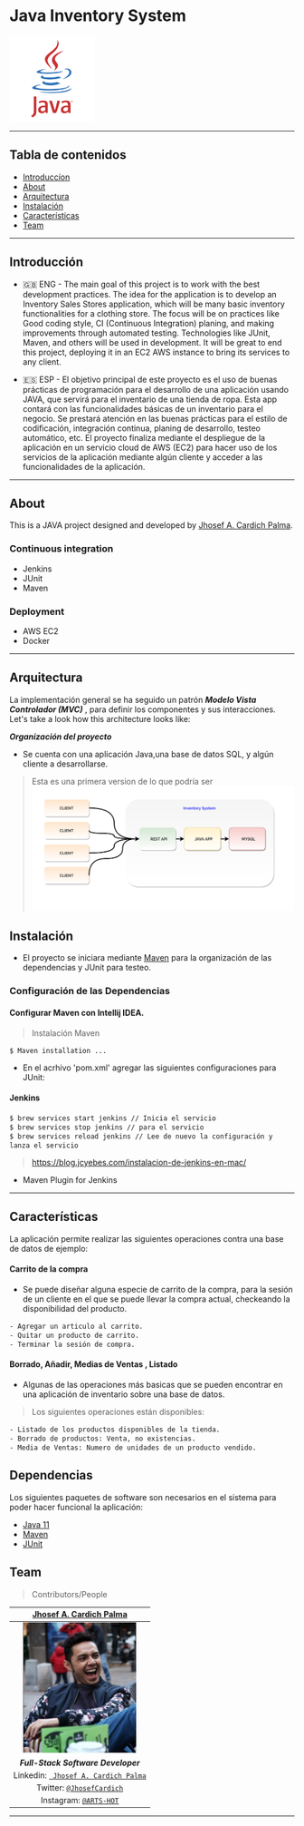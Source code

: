 
#  Java Inventory System
<img src="documentation/java-logo.svg" width="150" height="150"/>

---

##  Tabla de contenidos


- [Introduccíon](#Introducción)
- [About](#About )
- [Arquitectura](#Arquitectura)
- [Instalación](#instalación)
- [Características](#Características)
- [Team](#team)




---

 
## Introducción

-  🇬🇧 ENG - The main goal of this project is to work with the 
best development practices. The idea for the application is to develop
 an Inventory Sales Stores application, which will be many basic
 inventory functionalities for a clothing store. The focus will be on practices like Good coding style,
  CI (Continuous Integration) planing, and making improvements through automated testing. Technologies like JUnit, Maven, and others will be used in development. It will be great to end this project, deploying it in an EC2 AWS instance to bring its services to any client.
              
  - 🇪🇸 ESP - El objetivo principal de este proyecto es el uso de buenas prácticas de programación para el desarrollo de una aplicación usando JAVA, que servirá 
  para el inventario de una tienda  de ropa. Esta app contará con las funcionalidades básicas de un inventario para el negocio.
 Se prestará atención en las buenas prácticas para el estilo de codificación, integración continua, planing de desarrollo,
  testeo automático, etc.  El proyecto finaliza mediante el despliegue de la aplicación en un servicio cloud de AWS (EC2) 
  para hacer uso de los servicios de la aplicación mediante algún cliente y acceder a las funcionalidades de la aplicación.
 
---
 ## About

This is a JAVA project designed and developed by [Jhosef A. Cardich Palma](https://www.linkedin.com/in/jhosef-anderson-cardich-palma-74765788/). 
  
 ### Continuous integration
 - Jenkins 
 - JUnit
 - Maven
 
 ### Deployment 
 - AWS EC2 
 - Docker
 
 
 ---
## Arquitectura

La implementación general se ha seguido un patrón ***Modelo Vista Controlador (MVC)*** , para definir los componentes y sus interacciones. 
Let's take a look how this architecture looks like:

 ***Organización del proyecto***
- Se cuenta con una aplicación Java,una base de datos SQL, y algún cliente a desarrollarse. 
> Esta es una primera version de lo que podría ser 
 ![Project  Architecture](documentation/img-inventory-system.png)


## Instalación

 - El proyecto se iniciara mediante [Maven](https://maven.apache.org/) para la organización de las dependencias y JUnit para testeo.

 ### Configuración de las Dependencias

#### Configurar Maven con Intellij IDEA. 
> Instalación Maven
```
$ Maven installation ... 
 ```

- En el acrhivo 'pom.xml' agregar las siguientes configuraciones para JUnit:

#### Jenkins

```
$ brew services start jenkins // Inicia el servicio
$ brew services stop jenkins // para el servicio
$ brew services reload jenkins // Lee de nuevo la configuración y lanza el servicio

```
>  https://blog.jcyebes.com/instalacion-de-jenkins-en-mac/
 - Maven Plugin for Jenkins

---
 

## Características

La aplicación permite realizar las siguientes operaciones contra una base de datos de ejemplo: 


#### Carrito de la compra 
- Se puede diseñar alguna especie de carrito de la compra, para la sesión de un cliente en el que se puede llevar la compra actual, checkeando la disponibilidad del producto.

````
- Agregar un articulo al carrito.
- Quitar un producto de carrito.
- Terminar la sesión de compra.
````

#### Borrado, Añadir, Medias de Ventas , Listado 
- Algunas de las operaciones más basicas que se pueden encontrar en una aplicación de inventario sobre una base de datos.

> Los siguientes operaciones están disponibles:

````
- Listado de los productos disponibles de la tienda.
- Borrado de productos: Venta, no existencias.
- Media de Ventas: Numero de unidades de un producto vendido.

````

## Dependencias

Los siguientes paquetes de software son necesarios en el sistema para poder hacer funcional la aplicación:
- [Java 11](https://www.oracle.com/es/java/)
- [Maven](https://maven.apache.org/)
- [JUnit](https://junit.org/junit5/)



## Team
> Contributors/People

| <a href="https://www.linkedin.com/in/jhosef-anderson-cardich-palma-74765788/" target="_blank">**Jhosef A. Cardich Palma**</a> | 
| :---: |
|  <a href="https://www.linkedin.com/in/jhosef-anderson-cardich-palma-74765788/" target="_blank"><img src="documentation/profile_pic.png" width="200" height="230" /></a>   |
|***Full-Stack Software Developer***|
| Linkedin:   <a href="https://www.linkedin.com/in/jhosef-anderson-cardich-palma-74765788/" target="_blank">` Jhosef A. Cardich Palma`</a>| 
| Twitter: <a href="http://twitter.com/jhosefcardich" target="_blank">`@JhosefCardich`</a>| 
|Instagram: <a href="http://instagram.com/arts_hot" target="_blank">`@ARTS-HOT`</a>






---


